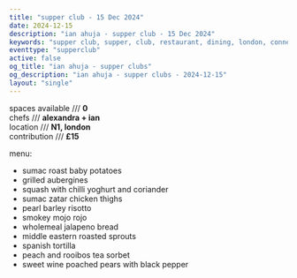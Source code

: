 ```yaml
---
title: "supper club - 15 Dec 2024"
date: 2024-12-15
description: "ian ahuja - supper club - 15 Dec 2024"
keywords: "supper club, supper, club, restaurant, dining, london, connection"
eventtype: "supperclub"
active: false
og_title: "ian ahuja - supper clubs"
og_description: "ian ahuja - supper clubs - 2024-12-15"
layout: "single"
---
```


spaces available /// **0**  
chefs /// **alexandra + ian**  
location /// **N1, london**  
contribution /// **£15**  

menu:
- sumac roast baby potatoes
- grilled aubergines
- squash with chilli yoghurt and coriander
- sumac zatar chicken thighs
- pearl barley risotto
- smokey mojo rojo
- wholemeal jalapeno bread
- middle eastern roasted sprouts
- spanish tortilla
- peach and rooibos tea sorbet
- sweet wine poached pears with black pepper

